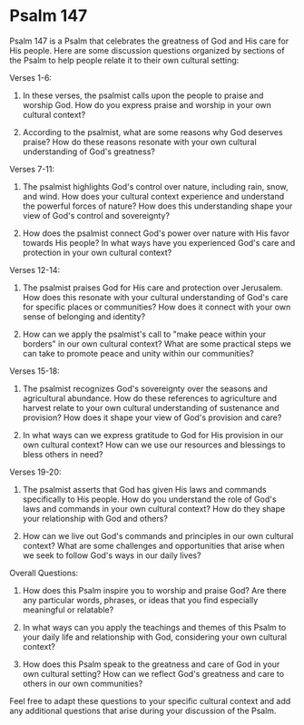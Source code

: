 # Psalm 147

Psalm 147 is a Psalm that celebrates the greatness of God and His care for His people. Here are some discussion questions organized by sections of the Psalm to help people relate it to their own cultural setting:

Verses 1-6:

1. In these verses, the psalmist calls upon the people to praise and worship God. How do you express praise and worship in your own cultural context?

2. According to the psalmist, what are some reasons why God deserves praise? How do these reasons resonate with your own cultural understanding of God's greatness?

Verses 7-11:

1. The psalmist highlights God's control over nature, including rain, snow, and wind. How does your cultural context experience and understand the powerful forces of nature? How does this understanding shape your view of God's control and sovereignty?

2. How does the psalmist connect God's power over nature with His favor towards His people? In what ways have you experienced God's care and protection in your own cultural context?

Verses 12-14:

1. The psalmist praises God for His care and protection over Jerusalem. How does this resonate with your cultural understanding of God's care for specific places or communities? How does it connect with your own sense of belonging and identity?

2. How can we apply the psalmist's call to "make peace within your borders" in our own cultural context? What are some practical steps we can take to promote peace and unity within our communities?

Verses 15-18:

1. The psalmist recognizes God's sovereignty over the seasons and agricultural abundance. How do these references to agriculture and harvest relate to your own cultural understanding of sustenance and provision? How does it shape your view of God's provision and care?

2. In what ways can we express gratitude to God for His provision in our own cultural context? How can we use our resources and blessings to bless others in need?

Verses 19-20:

1. The psalmist asserts that God has given His laws and commands specifically to His people. How do you understand the role of God's laws and commands in your own cultural context? How do they shape your relationship with God and others?

2. How can we live out God's commands and principles in our own cultural context? What are some challenges and opportunities that arise when we seek to follow God's ways in our daily lives?

Overall Questions:

1. How does this Psalm inspire you to worship and praise God? Are there any particular words, phrases, or ideas that you find especially meaningful or relatable?

2. In what ways can you apply the teachings and themes of this Psalm to your daily life and relationship with God, considering your own cultural context?

3. How does this Psalm speak to the greatness and care of God in your own cultural setting? How can we reflect God's greatness and care to others in our own communities?

Feel free to adapt these questions to your specific cultural context and add any additional questions that arise during your discussion of the Psalm.